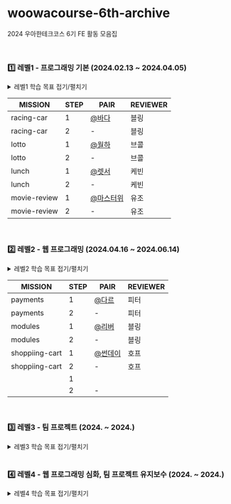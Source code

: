 # woowacourse-6th-archive

2024 우아한테크코스 6기 FE 활동 모음집

<br/>

### :one: 레벨1 - 프로그래밍 기본 (2024.02.13 ~ 2024.04.05)

<details>
<summary>레벨1 학습 목표 접기/펼치기</summary>
<div markdown="1">

- 작은 규모의 어플리케이션들을 만들어보면서 JavaScript/TypeScript 언어의 주요 문법들을 깊이 있게 학습한다.
- 유지보수하기 좋은 코드의 필요성을 경험하고, 어떻게 하면 유지보수하기 좋은 코드를 작성할 수 있을지 고민하고 적용해본다.
- E2E 테스트와 단위 테스트 코드를 작성해보고, 이를 기반으로 리팩터링하며 테스트 코드의 필요성을 경험해본다.
- 주어진 디자인을 웹 표준을 준수하는 UI로 구현해보고, 프론트엔드 개발자로서 고려해야 할 UX에 대해 고민해본다.

</div>
</details>

| **MISSION**  | **STEP** | **PAIR**                                   | **REVIEWER** |
| ------------ | -------- | ------------------------------------------ | ------------ |
| racing-car   | 1        | [@바다](https://github.com/BadaHertz52)    | 블링         |
| racing-car   | 2        | -                                          | 블링         |
| lotto        | 1        | [@월하](https://github.com/vi-wolhwa)      | 브콜         |
| lotto        | 2        | -                                          | 브콜         |
| lunch        | 1        | [@렛서](https://github.com/llqqssttyy)     | 케빈         |
| lunch        | 2        | -                                          | 케빈         |
| movie-review | 1        | [@마스터위](https://github.com/Jaymyong66) | 유조         |
| movie-review | 2        | -                                          | 유조         |

<br/>

### :two: 레벨2 - 웹 프로그래밍 (2024.04.16 ~ 2024.06.14)

<details>
<summary>레벨2 학습 목표 접기/펼치기</summary>
<div markdown="1">

- React 기반의 프론트엔드 웹 애플리케이션을 제작합니다.
- 재사용 가능한 컴포넌트를 고민하고 설계합니다.
- 상태 관리 라이브러리를 활용하며 상태 관리의 필요성에 대해 이해합니다.
- 프론트엔드 웹 애플리케이션에서 고려해야할 테스트 범위와 종류에 대해 학습합니다.

</div>
</details>

| **MISSION**    | **STEP** | **PAIR**                            | **REVIEWER** |
| -------------- | -------- | ----------------------------------- | ------------ |
| payments       | 1        | [@다르](https://github.com/pp449)   | 피터         |
| payments       | 2        | -                                   | 피터         |
| modules        | 1        | [@리버](https://github.com/0jenn0)  | 블링         |
| modules        | 2        | -                                   | 블링         |
| shoppiing-cart | 1        | [@썬데이](https://github.com/useon) | 호프         |
| shoppiing-cart | 2        | -                                   | 호프         |
|                | 1        |                                     |              |
|                | 2        | -                                   |              |

<br/>

### :three: 레벨3 - 팀 프로젝트 (2024. ~ 2024.)

<details>
<summary>레벨3 학습 목표 접기/펼치기</summary>
<div markdown="1">

- 개발 프로세스 기반으로 프로젝트를 진행, 협업하는 경험을 합니다.
- 서비스를 기획, 구현, 배포해 실 사용자가 사용하도록 개발하는 경험을 합니다.

</div>
</details>

  <br/>

### :four: 레벨4 - 웹 프로그래밍 심화, 팀 프로젝트 유지보수 (2024. ~ 2024.)

<details>
<summary>레벨4 학습 목표 접기/펼치기</summary>
<div markdown="1">

- 팀 프로젝트로 진행한 결과물을 유지 보수하며 서비스를 운영하는 경험을 합니다.
- 레거시 코드를 점진적으로 리팩터링하고 애플리케이션 설계 역량을 높입니다.
- 브라우저의 동작 원리와 네트워크에 대해 이해하고 프론트엔드 웹 애플리케이션의 성능을 최적화합니다.
- JavaScript만으로 프레임워크와 라이브러리를 직접 구현하며 그 동작 원리를 탐구합니다.

</div>
</details>
